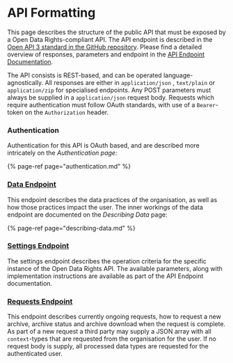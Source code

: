 # API Formatting

This page describes the structure of the public API that must be exposed by a Open Data Rights-compliant API. The API endpoint is described in the [Open API 3 standard in the GitHub repository](https://github.com/aeon-data-requests/open-data-rights-api/blob/main/spec/openapi.json). Please find a detailed overview of responses, parameters and endpoint in the [API Endpoint Documentation](https://api.open-data-rights.org/).

The API consists is REST-based, and can be operated language-agnostically. All responses are either in `application/json` , `text/plain` or `application/zip` for specialised endpoints. Any POST parameters must always be supplied in a `application/json` request body. Requests which require authentication must follow OAuth standards, with use of a `Bearer`-token on the `Authorization` header.

### Authentication

Authentication for this API is OAuth based, and are described more intricately on the _Authentication page:_

{% page-ref page="authentication.md" %}

### [Data Endpoint](https://api.open-data-rights.org/#endpoint-data)

This endpoint describes the data practices of the organisation, as well as how those practices impact the user. The inner workings of the data endpoint are documented on the _Describing Data_ page:

{% page-ref page="describing-data.md" %}

### [Settings Endpoint](https://api.open-data-rights.org/#endpoint-settings)

The settings endpoint describes the operation criteria for the specific instance of the Open Data Rights API. The available parameters, along with implementation instructions are available as part of the API Endpoint documentation.

### [Requests Endpoint](https://api.open-data-rights.org/#endpoint-requests)

This endpoint describes currently ongoing requests, how to request a new archive, archive status and archive download when the request is complete. As part of a new request a third party may supply a JSON array with all `context`-types that are requested from the organisation for the user. If no request body is supply, all processed data types are requested for the authenticated user.



